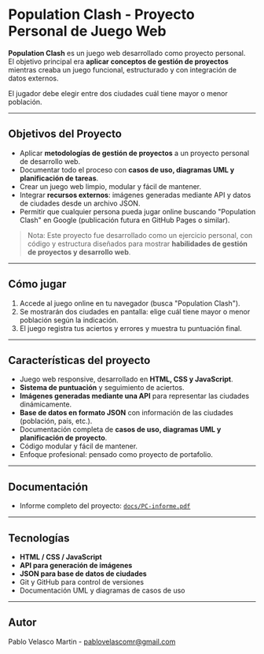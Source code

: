 # Population Clash - Proyecto Personal de Juego Web

**Population Clash** es un juego web desarrollado como proyecto personal.  
El objetivo principal era **aplicar conceptos de gestión de proyectos** mientras creaba un juego funcional, estructurado y con integración de datos externos.

El jugador debe elegir entre dos ciudades cuál tiene mayor o menor población.

---

## Objetivos del Proyecto

- Aplicar **metodologías de gestión de proyectos** a un proyecto personal de desarrollo web.
- Documentar todo el proceso con **casos de uso, diagramas UML y planificación de tareas**.
- Crear un juego web limpio, modular y fácil de mantener.
- Integrar **recursos externos**: imágenes generadas mediante API y datos de ciudades desde un archivo JSON.
- Permitir que cualquier persona pueda jugar online buscando "Population Clash" en Google (publicación futura en GitHub Pages o similar).

>Nota: Este proyecto fue desarrollado como un ejercicio personal, con código y estructura diseñados para mostrar **habilidades de gestión de proyectos y desarrollo web**.

---

## Cómo jugar

1. Accede al juego online en tu navegador (busca "Population Clash").  
2. Se mostrarán dos ciudades en pantalla: elige cuál tiene mayor o menor población según la indicación.  
3. El juego registra tus aciertos y errores y muestra tu puntuación final.

---

## Características del proyecto

- Juego web responsive, desarrollado en **HTML, CSS y JavaScript**.
- **Sistema de puntuación** y seguimiento de aciertos.
- **Imágenes generadas mediante una API** para representar las ciudades dinámicamente.
- **Base de datos en formato JSON** con información de las ciudades (población, país, etc.).
- Documentación completa de **casos de uso, diagramas UML y planificación de proyecto**.
- Código modular y fácil de mantener.
- Enfoque profesional: pensado como proyecto de portafolio.

---

## Documentación

- Informe completo del proyecto: [`docs/PC-informe.pdf`](docs/PC-informe.pdf)  


---

## Tecnologías

- **HTML / CSS / JavaScript**
- **API para generación de imágenes**
- **JSON para base de datos de ciudades**
- Git y GitHub para control de versiones
- Documentación UML y diagramas de casos de uso

---
## Autor

Pablo Velasco Martin  - pablovelascomr@gmail.com